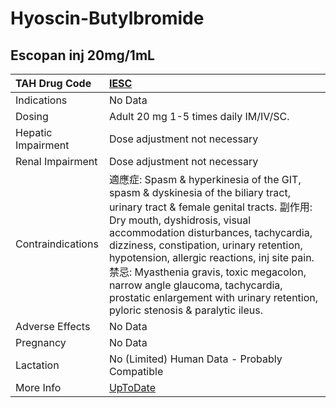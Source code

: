 # Hyoscin-Butylbromide

## Escopan inj 20mg/1mL

| TAH Drug Code      | [IESC](https://www.tahsda.org.tw/drugs/hissearch.php?drug_code=IESC)                                                                                                                                                                                                                                                                                                                                                                                                 |
|:-------------------|:---------------------------------------------------------------------------------------------------------------------------------------------------------------------------------------------------------------------------------------------------------------------------------------------------------------------------------------------------------------------------------------------------------------------------------------------------------------------|
| Indications        | No Data                                                                                                                                                                                                                                                                                                                                                                                                                                                              |
| Dosing             | Adult 20 mg 1-5 times daily IM/IV/SC.                                                                                                                                                                                                                                                                                                                                                                                                                                |
| Hepatic Impairment | Dose adjustment not necessary                                                                                                                                                                                                                                                                                                                                                                                                                                        |
| Renal Impairment   | Dose adjustment not necessary                                                                                                                                                                                                                                                                                                                                                                                                                                        |
| Contraindications  | 適應症: Spasm & hyperkinesia of the GIT, spasm & dyskinesia of the biliary tract, urinary tract & female genital tracts. 副作用: Dry mouth, dyshidrosis, visual accommodation disturbances, tachycardia, dizziness, constipation, urinary retention, hypotension, allergic reactions, inj site pain. 禁忌: Myasthenia gravis, toxic megacolon, narrow angle glaucoma, tachycardia, prostatic enlargement with urinary retention, pyloric stenosis & paralytic ileus. |
| Adverse Effects    | No Data                                                                                                                                                                                                                                                                                                                                                                                                                                                              |
| Pregnancy          | No Data                                                                                                                                                                                                                                                                                                                                                                                                                                                              |
| Lactation          | No (Limited) Human Data - Probably Compatible                                                                                                                                                                                                                                                                                                                                                                                                                        |
| More Info          | [UpToDate](https://www.uptodate.com/contents/hyoscin-butylbromide-drug-information)                                                                                                                                                                                                                                                                                                                                                                                  |

